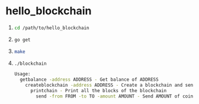 # hello_blockchain

1. 
   ``` bash
   cd /path/to/hello_blockchain
   ```

2. 
   ``` bash
   go get 
   ```

3. 
   ``` bash
   make 
   ```

4. 
   ``` bash
   ./blockchain
   ```

   ```bash
   Usage:
     getbalance -address ADDRESS - Get balance of ADDRESS
       createblockchain -address ADDRESS - Create a blockchain and send genesis block reward to ADDRESS
         printchain - Print all the blocks of the blockchain
           send -from FROM -to TO -amount AMOUNT - Send AMOUNT of coins from FROM address to TO
   ```
